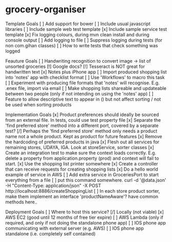 # grocery-organiser

Template Goals
[ ] Add support for bower
[ ] Include usual javascript libraries
[ ] Include sample web test template
[x] Include sample service test template
[x] Fix logging colours, during mvn clean install and during console output
[ ] Add logging to file
[ ] Suppress logging during tests (for non com.gihan classes)
[ ] How to write tests that check something was logged

Feauture Goals
[ ] Handwriting recognition to convert image -> list of unsorted groceries
    [!] Google docs?
    [!] Tesseract is NOT great for handwritten text
    [x] Notes plus iPhone app
[ ] Import produced shopping list into 'notes' app with checklist format
    [ ] Use 'Workflows' to macro this task
    [ ] Experiment with producing file formats that 'notes' will recognise. E.g. .enex file, import via email
[ ] Make shopping lists shareable and updateable between two people (only if not intending on using the 'notes' app)
[ ] Feature to allow descriptive text to appear in () but not affect sorting / not be used when sorting products

Implementation Goals
[x] Product preferences should ideally be sourced from an external file. In tests, could use test property file
[x] Separate the 'find preferred store' method into a different port, covered by a separate test?
[/] Perhaps the 'find preferred store' method only needs a product name not a whole product. Kept as product for future features
[x] Remove the hardcoding of preferred products in java
[x] Flesh out all services for remaining stores, UDAYA, IGA. Look at storeService, sorter classes
[x] Create an integration test to make sure the context loads correctly. E.g. delete a property from application.property (prod) and context will fail to start.
[x] Use the shopping list printer somewhere
[x] Create a controller that can receive requests for creating shopping lists
[x] Do a hello world example of service in AWS
[ ] Add extra service in GroceriesPort to start everything from a file
[ ] put this command somewhere. curl -d '@data.json' -H "Content-Type: application/json" -X POST http://localhost:8886/createShoppingList
[ ] In each store product sorter, make them implement an interface 'productNameAware'? have common methods here..

Deployment Goals
[ ] Where to host this service?
    [/] Locally (not viable)
    [x] AWS EC2 (good until 12 months of free tier expire)
    [ ] AWS Lambda (only if required, and only if not doing the standalone phone app)
    [ ] IOS phone app communicating with external server (e.g. AWS)
    [ ] IOS phone app standalone (i.e. completely self contained)
